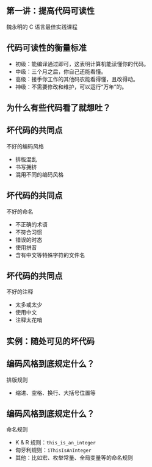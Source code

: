 ## 第一讲：提高代码可读性

魏永明的 C 语言最佳实践课程

		
## 代码可读性的衡量标准

* 初级：能编译通过即可，这表明计算机能读懂你的代码。
* 中级：三个月之后，你自己还能看懂。
* 高级：接手你工作的其他码农能看得懂，且改得动。
* 神级：不需要修改和维护，可以运行“万年”的。

		
## 为什么有些代码看了就想吐？

		
## 坏代码的共同点

不好的编码风格

- 排版混乱
- 书写拥挤
- 混用不同的编码风格

		
## 坏代码的共同点

不好的命名

- 不正确的术语
- 不符合习惯
- 错误的时态
- 使用拼音
- 含有中文等特殊字符的文件名

		
## 坏代码的共同点

不好的注释

- 太多或太少
- 使用中文
- 注释太花哨

		
## 实例：随处可见的坏代码

		
## 编码风格到底规定什么？

排版规则

- 缩进、空格、换行、大括号位置等

		
## 编码风格到底规定什么？

命名规则

- K & R 规则：`this_is_an_integer`
- 匈牙利规则：`iThisIsAnInteger`
- 其他：比如宏、枚举常量、全局变量等的命名规则

